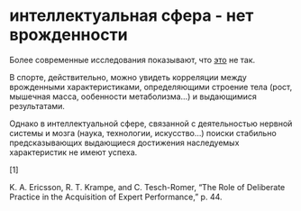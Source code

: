 # интеллектуальная сфера - нет врожденности
Более современные исследования показывают, что [это](%D1%83%D1%80%D0%BE%D0%B2%D0%B5%D0%BD%D1%8C%20%D1%8D%D0%BA%D1%81%D0%BF%D0%B5%D1%80%D1%82%D0%B8%D0%B7%D1%8B%20-%20%D0%BF%D1%80%D0%BE%D1%88%D0%BB%D0%BE%D0%B5) не так.

В спорте, действительно, можно увидеть корреляции между врожденными характеристиками, определяющими строение тела (рост, мышечная масса, ообенности метаболизма…) и выдающимися результатами.

Однако в интеллектуальной сфере, связанной с деятельностью нервной системы и мозга (наука, технологии, искусство…) поиски стабильно предсказывающих выдающиеся достижения наследуемых характеристик не имеют успеха.

\[1\]

K. A. Ericsson, R. T. Krampe, and C. Tesch-Romer, “The Role of Deliberate Practice in the Acquisition of Expert Performance,” p. 44.